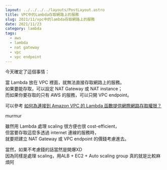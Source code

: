 ```yaml
---
layout: ../../../../layouts/PostLayout.astro
title: VPC中的Lambda存取網路上的服務
slug: 2021/11/vpc中的lambda存取網路上的服務
date: 2021/11/23
category: lambda
tags: 
  - aws
  - lambda
  - nat gateway
  - vpc
  - vpc endpoint
---
```


  
今天確定了這個事情：



  
當 Lambda 放在 VPC 裡面，就無法直接存取網路上的服務。<br>
如果要能存取，可以設定 NAT Gateway 或 NAT instance；<br>
而如果你要存取的只有 AWS 的服務，可以只開 VPC endpoint。



  
可以參考 [如何為連接到 Amazon VPC 的 Lambda 函數提供網際網路存取權限？](https://aws.amazon.com/tw/premiumsupport/knowledge-center/internet-access-lambda-function/)



  




  
murmur



  
雖然用 Lambda 處理 scaling 很方便也很 cost-efficient，<br>
但當要存取這麼多透過 internet 連線的服務時，<br>
就要把建立 NAT Gateway 或 VPC endpoint 的價錢考慮進去。



  
當然，如果不考慮錢的話當然是開爆XD<br>
因為同樣是處理 scaling，用ALB + EC2 + Auto scaling group 真的就是比較麻煩阿
